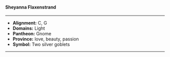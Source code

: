#### Sheyanna Flaxenstrand
___

- **Alignment:** C, G
- **Domains:** Light
- **Pantheon:** Gnome
- **Province:** love, beauty, passion
- **Symbol:** Two silver goblets
___
